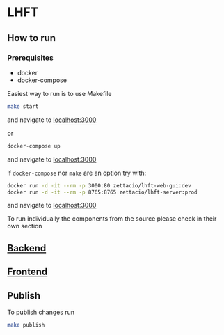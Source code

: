 LHFT
======

## How to run

### Prerequisites
- docker
- docker-compose

Easiest way to run is to use Makefile
```sh
make start
```
and navigate to [localhost:3000](http://localhost:3000)

or 
```sh
docker-compose up
```
and navigate to [localhost:3000](http://localhost:3000)

if `docker-compose` nor `make` are an option try with:
```sh
docker run -d -it --rm -p 3000:80 zettacio/lhft-web-gui:dev
docker run -d -it --rm -p 8765:8765 zettacio/lhft-server:prod
```
and navigate to [localhost:3000](http://localhost:3000)


To run individually the components from the source please check in their own section

## [Backend](./backend/README.md)

## [Frontend](./frontend/README.md)


## Publish

To publish changes run 
```sh
make publish
```
